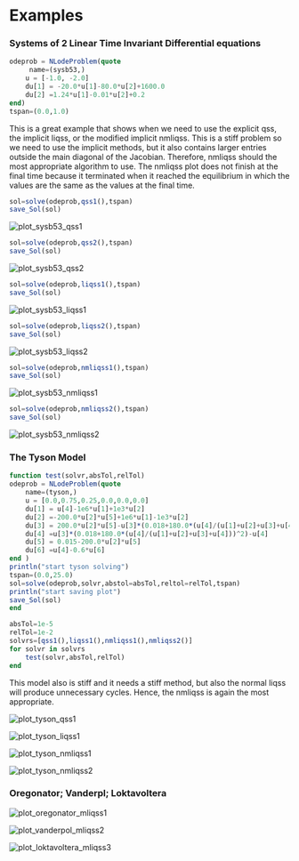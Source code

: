 
# Examples

### Systems of 2 Linear Time Invariant Differential equations
```julia
odeprob = NLodeProblem(quote
     name=(sysb53,)
    u = [-1.0, -2.0]
    du[1] = -20.0*u[1]-80.0*u[2]+1600.0
    du[2] =1.24*u[1]-0.01*u[2]+0.2
end)  
tspan=(0.0,1.0)
```
This is a great example that shows when we need to use the explicit qss, the implicit liqss, or the modified implicit nmliqss. This is a stiff problem so we need to use the implicit methods, but it also contains larger entries outside the main diagonal of the Jacobian. Therefore, nmliqss should the most appropriate algorithm to use. The nmliqss plot does not finish at the final time because it terminated when it reached the equilibrium in which the values are the same as the values at the final time.

```julia
sol=solve(odeprob,qss1(),tspan)
save_Sol(sol)
```
![plot_sysb53_qss1](./assets/img/plot_sysb53_qss1.png)
```julia
sol=solve(odeprob,qss2(),tspan)
save_Sol(sol)
```
![plot_sysb53_qss2](./assets/img/plot_sysb53_qss2.png)
```julia
sol=solve(odeprob,liqss1(),tspan)
save_Sol(sol)
```
![plot_sysb53_liqss1](./assets/img/plot_sysb53_liqss1.png)
```julia
sol=solve(odeprob,liqss2(),tspan)
save_Sol(sol)
```
![plot_sysb53_liqss2](./assets/img/plot_sysb53_liqss2.png)
```julia
sol=solve(odeprob,nmliqss1(),tspan)
save_Sol(sol)
```
![plot_sysb53_nmliqss1](./assets/img/plot_sysb53_nmliqss1.png)
```julia
sol=solve(odeprob,nmliqss2(),tspan)
save_Sol(sol)
```
![plot_sysb53_nmliqss2](./assets/img/plot_sysb53_nmliqss2.png)


### The Tyson Model
```julia
function test(solvr,absTol,relTol)
odeprob = NLodeProblem(quote
    name=(tyson,)
    u = [0.0,0.75,0.25,0.0,0.0,0.0]
    du[1] = u[4]-1e6*u[1]+1e3*u[2]
    du[2] =-200.0*u[2]*u[5]+1e6*u[1]-1e3*u[2]
    du[3] = 200.0*u[2]*u[5]-u[3]*(0.018+180.0*(u[4]/(u[1]+u[2]+u[3]+u[4]))^2)
    du[4] =u[3]*(0.018+180.0*(u[4]/(u[1]+u[2]+u[3]+u[4]))^2)-u[4]
    du[5] = 0.015-200.0*u[2]*u[5]
    du[6] =u[4]-0.6*u[6]
end ) 
println("start tyson solving")
tspan=(0.0,25.0)
sol=solve(odeprob,solvr,abstol=absTol,reltol=relTol,tspan)
println("start saving plot")
save_Sol(sol)
end

absTol=1e-5
relTol=1e-2
solvrs=[qss1(),liqss1(),nmliqss1(),nmliqss2()]
for solvr in solvrs
    test(solvr,absTol,relTol)
end
```
This model also is stiff and it needs a stiff method, but also the normal liqss will produce unnecessary cycles. Hence, the nmliqss is again the most appropriate.

![plot_tyson_qss1](./assets/img/plot_tyson_qss1.png)


![plot_tyson_liqss1](./assets/img/plot_tyson_liqss1.png)


![plot_tyson_nmliqss1](./assets/img/plot_tyson_nmliqss1.png)


![plot_tyson_nmliqss2](./assets/img/plot_tyson_nmliqss2.png)


###    Oregonator; Vanderpl; Loktavoltera

![plot_oregonator_mliqss1](./assets/img/plot_oregonator_mliqss1.png)

![plot_vanderpol_mliqss2](./assets/img/plot_vanderpol_mliqss2.png)

![plot_loktavoltera_mliqss3](./assets/img/plot_loktavoltera_mliqss3.png)





